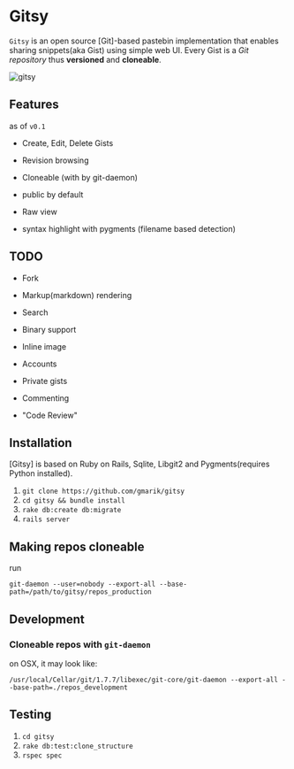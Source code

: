 # Gitsy

`Gitsy` is an open source [Git]-based pastebin implementation that enables sharing snippets(aka Gist) using simple web UI.
Every Gist is a *Git repository* thus **versioned** and **cloneable**.

![gitsy](https://lh6.googleusercontent.com/-0uLEFS1ZVK8/UJ_g9D96qqI/AAAAAAAAHpE/L7rAklsb9Fw/s819/gitsy.png)

## Features

as of `v0.1`

- Create, Edit, Delete Gists
- Revision browsing
- Cloneable (with by git-daemon)
- public by default
- Raw view

- syntax highlight with pygments (filename based detection)

## TODO

- Fork
- Markup(markdown) rendering
- Search
- Binary support
- Inline image

- Accounts
- Private gists
- Commenting
- "Code Review"

## Installation

[Gitsy] is based on Ruby on Rails, Sqlite, Libgit2 and Pygments(requires Python installed).


1. `git clone https://github.com/gmarik/gitsy` 
2. `cd gitsy && bundle install`
3. `rake db:create db:migrate`
4. `rails server`

## Making repos cloneable

run

    git-daemon --user=nobody --export-all --base-path=/path/to/gitsy/repos_production


## Development

### Cloneable repos with `git-daemon`

on OSX, it may look like:

    /usr/local/Cellar/git/1.7.7/libexec/git-core/git-daemon --export-all --base-path=./repos_development


## Testing

1. `cd gitsy`
2. `rake db:test:clone_structure`
3. `rspec spec`
